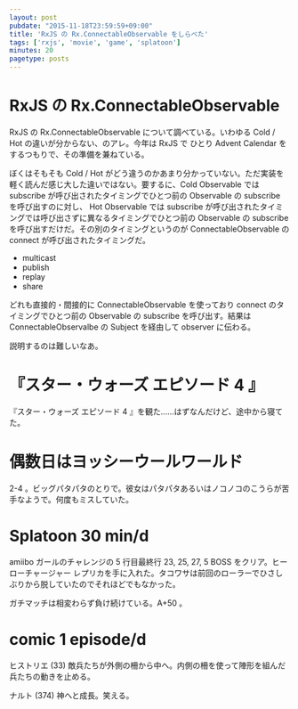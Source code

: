 ```yaml
---
layout: post
pubdate: "2015-11-18T23:59:59+09:00"
title: 'RxJS の Rx.ConnectableObservable をしらべた'
tags: ['rxjs', 'movie', 'game', 'splatoon']
minutes: 20
pagetype: posts
---
```

# RxJS の Rx.ConnectableObservable

RxJS の Rx.ConnectableObservable について調べている。いわゆる Cold / Hot の違いが分からない、のアレ。今年は RxJS で ひとり Advent Calendar をするつもりで、その準備を兼ねている。

ぼくはそもそも Cold / Hot がどう違うのかあまり分かっていない。ただ実装を軽く読んだ感じ大した違いではない。要するに、Cold Observable では subscribe が呼び出されたタイミングでひとつ前の Observable の subscribe を呼び出すのに対し、 Hot Observable では subscribe が呼び出されたタイミングでは呼び出さずに異なるタイミングでひとつ前の Observable の subscribe を呼び出すだけだ。その別のタイミングというのが ConnectableObservable の connect が呼び出されたタイミングだ。

- multicast
- publish
- replay
- share

どれも直接的・間接的に ConnectableObservable を使っており connect のタイミングでひとつ前の Observable の subscribe を呼び出す。結果は ConnectableObservalbe の Subject を経由して observer に伝わる。

説明するのは難しいなあ。

# 『スター・ウォーズ エピソード 4 』

『スター・ウォーズ エピソード 4 』を観た……はずなんだけど、途中から寝てた。

# 偶数日はヨッシーウールワールド

2-4 。ビッグパタパタのとりで。彼女はパタパタあるいはノコノコのこうらが苦手なようで。何度もミスしていた。

# Splatoon 30 min/d

amiibo ガールのチャレンジの 5 行目最終行 23, 25, 27, 5 BOSS をクリア。ヒーローチャージャー レプリカを手に入れた。タコワサは前回のローラーでひさしぶりから脱していたのでそれほどでもなかった。

ガチマッチは相変わらず負け続けている。A+50 。

# comic 1 episode/d

ヒストリエ (33) 敵兵たちが外側の柵から中へ。内側の柵を使って陣形を組んだ兵たちの動きを止める。

ナルト (374) 神へと成長。笑える。
